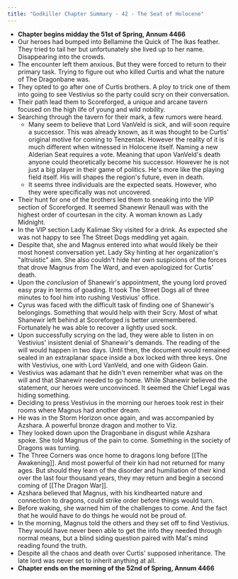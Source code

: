 ```yaml
---
title: "Godkiller Chapter Summary - 42 - The Seat of Holocene"
---
```

- **Chapter begins midday the 51st of Spring, Annum 4466**
- Our heroes had bumped into Bellamine the Quick of The Ikas feather. They tried to tail her but unfortunately she lived up to her name. Disappearing into the crowds.
- The encounter left them anxious. But they were forced to return to their primary task. Trying to figure out who killed Curtis and what the nature of The Dragonbane was. 
- They opted to go after one of Curtis brothers. A ploy to trick one of them into going to see Vestivius so the party could scry on their conversation.
- Their path lead them to Scoreforged, a unique and arcane tavern focused on the high life of young and wild nobility.
- Searching through the tavern for their mark, a few rumors were heard.
	- Many seem to believe that Lord VanVeld is sick, and will soon require a successor. This was already known, as it was thought to be Curtis' original motive for coming to Tenzentak. However the reality of it is much different when witnessed in Holocene itself. Naming a new Alderian Seat requires a vote. Meaning that upon VanVeld's death anyone could theoretically become his successor. However he is not just a big player in their game of politics. He's more like the playing field itself. His will shapes the region's future, even in death.
	- It seems three individuals are the expected seats. However, who they were specifically was not uncovered.
- Their hunt for one of the brothers led them to sneaking into the VIP section of Scoreforged. It seemed Shanewir Renaull was with the highest order of courtesan in the city. A woman known as Lady Midnight.
- In the VIP section Lady Kalimae Sky visited for a drink. As expected she was not happy to see The Street Dogs meddling yet again.
- Despite that, she and Magnus entered into what would  likely be their most honest conversation yet. Lady Sky hinting at her organization's "altruistic" aim. She also couldn't hide her own suspicions of the forces that drove Magnus from The Ward, and even apologized for Curtis' death.
- Upon the *conclusion* of Shanewir's appointment, the young lord proved easy pray in terms of goading. It took The Street Dogs all of three minutes to fool him into rushing Vestivius' office.
- Cyrus was faced with the difficult task of finding one of Shanewir's belongings. Something that would help with their Scry. Most of what Shanewir left behind at Scoreforged is better unremembered. Fortunately he was able to recover a lightly used sock.
- Upon successfully scrying on the lad, they were able to listen in on Vestivius' insistent denial of Shanewir's demands. The reading of the will would happen in two days. Until then, the document would remained sealed in an extraplanar space inside a box locked with three keys. One with Vestivius, one with Lord VanVeld, and one with Gideon Gain.
- Vestivius was adamant that he didn't even remember what was on the will and that Shanewir needed to go home. While Shanewir believed the statement, our heroes were unconvinced. It seemed the Chief Legal was hiding something.
- Deciding to press Vestivius in the morning our heroes took rest in their rooms where Magnus had another dream.
- He was in the Storm Horizon once again, and was accompanied by Azshara. A powerful bronze dragon and mother to Viz.
- They looked down upon the Dragonbane in disgust while Azshara spoke. She told Magnus of the pain to come. Something in the society of Dragons was turning. 
- The Three Corners was once home to dragons long before [[The Awakening]]. And most powerful of their kin had not returned for many ages. But should they learn of the disorder and humiliation of their kind over the last four thousand years, they may return and begin a second coming of [[The Dragon War]].
- Azshara believed that Magnus, with his kindhearted nature and connection to dragons, could strike order before things would turn.
- Before waking, she warned him of the challenges to come. And the fact that he would have to do things he would not be proud of.
- In the morning, Magnus told the others and they set off to find Vestivius. They would have never been able to get the info they needed through normal means, but a blind siding question paired with Mal's mind reading found the truth.
- Despite all the chaos and death over Curtis' supposed inheritance. The late lord was never set to inherit anything at all.
- **Chapter ends on the morning of the 52nd of Spring, Annum 4466**